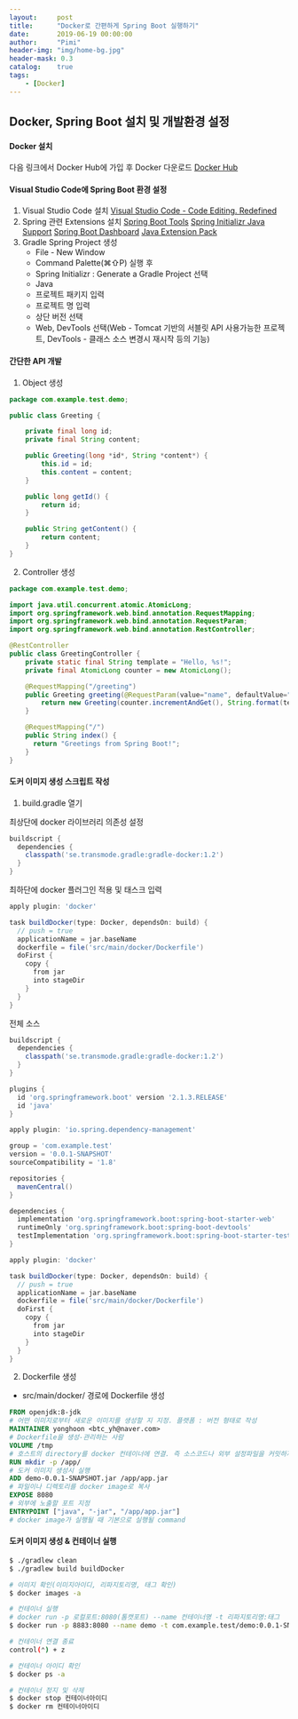 ```yaml
---
layout:     post
title:      "Docker로 간편하게 Spring Boot 실행하기"
date:       2019-06-19 00:00:00
author:     "Pimi"
header-img: "img/home-bg.jpg"
header-mask: 0.3
catalog:    true
tags:
    - [Docker]
---
```


## Docker, Spring Boot 설치 및 개발환경 설정

#### Docker 설치
다음 링크에서 Docker Hub에 가입 후 Docker 다운로드
[Docker Hub](https://hub.docker.com/editions/community/docker-ce-desktop-mac)

#### Visual Studio Code에 Spring Boot 환경 설정
1. Visual Studio Code 설치
[Visual Studio Code - Code Editing. Redefined](https://code.visualstudio.com)
2. Spring 관련 Extensions 설치
[Spring Boot Tools](https://marketplace.visualstudio.com/items?itemName=Pivotal.vscode-spring-boot)
[Spring Initializr Java Support](https://marketplace.visualstudio.com/items?itemName=vscjava.vscode-spring-initializr)
[Spring Boot Dashboard](https://marketplace.visualstudio.com/items?itemName=vscjava.vscode-spring-boot-dashboard)
[Java Extension Pack](https://marketplace.visualstudio.com/items?itemName=vscjava.vscode-java-pack)
3. Gradle Spring Project 생성
	* File - New Window
	* Command Palette(⌘⇧P) 실행 후
	* Spring Initializr : Generate a Gradle Project 선택
	* Java
	* 프로젝트 패키지 입력
	* 프로젝트 명 입력
	* 상단 버전 선택
	* Web, DevTools 선택(Web - Tomcat 기반의 서블릿 API 사용가능한 프로젝트, DevTools - 클래스 소스 변경시 재시작 등의 기능)


#### 간단한 API 개발
1. Object 생성
``` java
package com.example.test.demo;

public class Greeting {

    private final long id;
    private final String content;

    public Greeting(long *id*, String *content*) {
        this.id = id;
        this.content = content;
    }

    public long getId() {
        return id;
    }

    public String getContent() {
        return content;
    }
}
```

2. Controller 생성
``` java
package com.example.test.demo;

import java.util.concurrent.atomic.AtomicLong;
import org.springframework.web.bind.annotation.RequestMapping;
import org.springframework.web.bind.annotation.RequestParam;
import org.springframework.web.bind.annotation.RestController;

@RestController
public class GreetingController {
    private static final String template = "Hello, %s!";
    private final AtomicLong counter = new AtomicLong();

    @RequestMapping("/greeting")
    public Greeting greeting(@RequestParam(value="name", defaultValue="World") String *name*) {
        return new Greeting(counter.incrementAndGet(), String.format(template, name));
    }

    @RequestMapping("/")
    public String index() {
      return "Greetings from Spring Boot!";
    }
}
```


#### 도커 이미지 생성 스크립트 작성
1. build.gradle 열기

최상단에 docker 라이브러리 의존성 설정
``` groovy
buildscript {
  dependencies {
    classpath('se.transmode.gradle:gradle-docker:1.2')
  }
}
```
  
최하단에 docker 플러그인 적용 및 태스크 입력
``` groovy
apply plugin: 'docker'

task buildDocker(type: Docker, dependsOn: build) {
  // push = true
  applicationName = jar.baseName
  dockerfile = file('src/main/docker/Dockerfile')
  doFirst {
    copy {
      from jar
      into stageDir
    }
  }
}
```
  
전체 소스
``` groovy
buildscript {
  dependencies {
    classpath('se.transmode.gradle:gradle-docker:1.2')
  }
}

plugins {
  id 'org.springframework.boot' version '2.1.3.RELEASE'
  id 'java'
}

apply plugin: 'io.spring.dependency-management'

group = 'com.example.test'
version = '0.0.1-SNAPSHOT'
sourceCompatibility = '1.8'

repositories {
  mavenCentral()
}

dependencies {
  implementation 'org.springframework.boot:spring-boot-starter-web'
  runtimeOnly 'org.springframework.boot:spring-boot-devtools'
  testImplementation 'org.springframework.boot:spring-boot-starter-test'
}

apply plugin: 'docker'

task buildDocker(type: Docker, dependsOn: build) {
  // push = true
  applicationName = jar.baseName
  dockerfile = file('src/main/docker/Dockerfile')
  doFirst {
    copy {
      from jar
      into stageDir
    }
  }
}
```

2. Dockerfile 생성
* src/main/docker/ 경로에 Dockerfile 생성

``` dockerfile
FROM openjdk:8-jdk
# 어떤 이미지로부터 새로운 이미지를 생성할 지 지정. 플랫폼 : 버전 형태로 작성
MAINTAINER yonghoon <btc_yh@naver.com>
# Dockerfile을 생성-관리하는 사람
VOLUME /tmp
# 호스트의 directory를 docker 컨테이너에 연결. 즉 소스코드나 외부 설정파일을 커밋하지 않고 docker container에서 사용가능하도록 함
RUN mkdir -p /app/
# 도커 이미지 생성시 실행
ADD demo-0.0.1-SNAPSHOT.jar /app/app.jar
# 파일이나 디렉토리를 docker image로 복사
EXPOSE 8080
# 외부에 노출할 포트 지정
ENTRYPOINT ["java", "-jar", "/app/app.jar"]
# docker image가 실행될 때 기본으로 실행될 command
``` 

#### 도커 이미지 생성 & 컨테이너 실행

``` bash
$ ./gradlew clean
$ ./gradlew build buildDocker

# 이미지 확인(이미지아이디, 리파지토리명, 태그 확인)
$ docker images -a

# 컨테이너 실행
# docker run -p 로컬포트:8080(톰캣포트) --name 컨테이너명 -t 리파지토리명:태그
$ docker run -p 8883:8080 --name demo -t com.example.test/demo:0.0.1-SNAPSHOT

# 컨테이너 연결 종료
control(⌃) + z

# 컨테이너 아이디 확인
$ docker ps -a

# 컨테이너 정지 및 삭제
$ docker stop 컨테이너아이디
$ docker rm 컨테이너아이디
```
